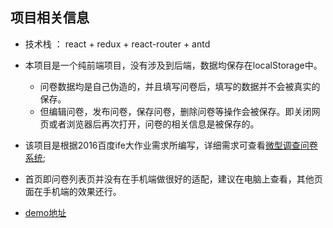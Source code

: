 
## 项目相关信息
- 技术栈 ： react + redux + react-router + antd

- 本项目是一个纯前端项目，没有涉及到后端，数据均保存在localStorage中。
  - 问卷数据均是自己伪造的，并且填写问卷后，填写的数据并不会被真实的保存。
  - 但编辑问卷，发布问卷，保存问卷，删除问卷等操作会被保存。即关闭网页或者浏览器后再次打开，问卷的相关信息是被保存的。
- 该项目是根据2016百度ife大作业需求所编写，详细需求可查看[微型调查问卷系统](http://ife.baidu.com/2016/task/detail?taskId=50);
- 首页即问卷列表页并没有在手机端做很好的适配，建议在电脑上查看，其他页面在手机端的效果还行。

- [demo地址](https://baixc.github.io/react-questionnaire)